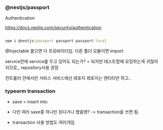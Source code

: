 ### @nestjs/passport

Authentication

https://docs.nestjs.com/security/authentication

```cmd

npm i @nestjs/passport passport passport-local

```

@Injectable 붙으면 다 프로바이더임.
다른 폴더 모듈이면 import

service안에 service를 두고 있어도 되는가?
= 되지만 테스트할때 모킹하는게 귀찮아지므로,, repository사용 권장

컨트롤러 안에서만 서비스
서비스에선 레포지
레포지는 엔티티만 하고..

### typeorm transaction

- save = insert into

- 다만 여러 save중 하나만 된다거나 했을떈? -> transaction을 쓰면 됨.

- transaction 사용 방법도 여러개임
